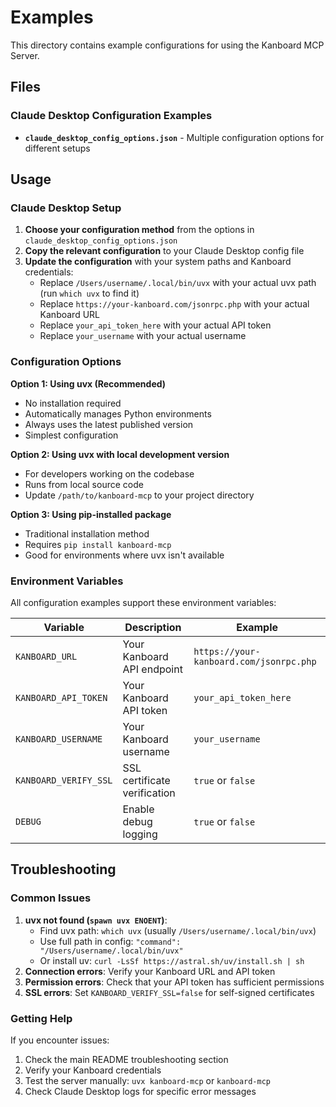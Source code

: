 # Examples

This directory contains example configurations for using the Kanboard MCP Server.

## Files

### Claude Desktop Configuration Examples

- **`claude_desktop_config_options.json`** - Multiple configuration options for different setups

## Usage

### Claude Desktop Setup

1. **Choose your configuration method** from the options in `claude_desktop_config_options.json`
2. **Copy the relevant configuration** to your Claude Desktop config file
3. **Update the configuration** with your system paths and Kanboard credentials:
   - Replace `/Users/username/.local/bin/uvx` with your actual uvx path (run `which uvx` to find it)
   - Replace `https://your-kanboard.com/jsonrpc.php` with your actual Kanboard URL
   - Replace `your_api_token_here` with your actual API token
   - Replace `your_username` with your actual username

### Configuration Options

**Option 1: Using uvx (Recommended)**
- No installation required
- Automatically manages Python environments
- Always uses the latest published version
- Simplest configuration

**Option 2: Using uvx with local development version**
- For developers working on the codebase
- Runs from local source code
- Update `/path/to/kanboard-mcp` to your project directory

**Option 3: Using pip-installed package**
- Traditional installation method
- Requires `pip install kanboard-mcp`
- Good for environments where uvx isn't available

### Environment Variables

All configuration examples support these environment variables:

| Variable | Description | Example |
|----------|-------------|---------|
| `KANBOARD_URL` | Your Kanboard API endpoint | `https://your-kanboard.com/jsonrpc.php` |
| `KANBOARD_API_TOKEN` | Your Kanboard API token | `your_api_token_here` |
| `KANBOARD_USERNAME` | Your Kanboard username | `your_username` |
| `KANBOARD_VERIFY_SSL` | SSL certificate verification | `true` or `false` |
| `DEBUG` | Enable debug logging | `true` or `false` |

## Troubleshooting

### Common Issues

1. **uvx not found (`spawn uvx ENOENT`)**: 
   - Find uvx path: `which uvx` (usually `/Users/username/.local/bin/uvx`)
   - Use full path in config: `"command": "/Users/username/.local/bin/uvx"`
   - Or install uv: `curl -LsSf https://astral.sh/uv/install.sh | sh`
2. **Connection errors**: Verify your Kanboard URL and API token
3. **Permission errors**: Check that your API token has sufficient permissions
4. **SSL errors**: Set `KANBOARD_VERIFY_SSL=false` for self-signed certificates

### Getting Help

If you encounter issues:
1. Check the main README troubleshooting section
2. Verify your Kanboard credentials
3. Test the server manually: `uvx kanboard-mcp` or `kanboard-mcp`
4. Check Claude Desktop logs for specific error messages